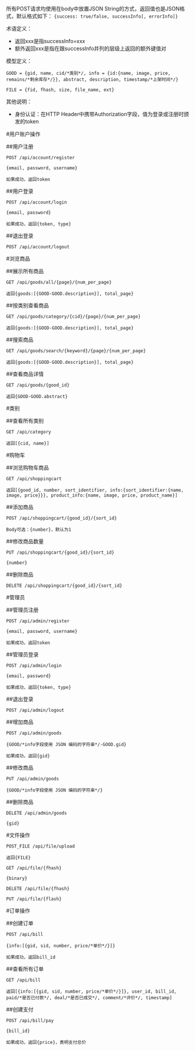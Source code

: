 所有POST请求均使用在body中放置JSON String的方式，返回值也是JSON格式，默认格式如下：
`{success: true/false, successInfo[, errorInfo]}`

术语定义：

- 返回xxx是指successInfo=xxx
- 额外返回xxx是指在跟successInfo并列的层级上返回的额外键值对

模型定义：

`GOOD = {gid, name, cid/*类别*/, info = {id:{name, image, price, remains/*剩余库存*/}}, abstract, description, timestamp/*上架时间*/}`

`FILE = {fid, fhash, size, file_name, ext}`

其他说明：

- 身份认证：在HTTP Header中携带Authorization字段，值为登录或注册时颁发的token

#用户账户操作

##用户注册

`POST /api/account/register`

`{email, password, username}`

`如果成功，返回token`

##用户登录

`POST /api/account/login`

`{email, password}`

`如果成功，返回{token, type}`

##退出登录

`POST /api/account/logout`

#浏览商品

##展示所有商品

`GET /api/goods/all/{page}/{num_per_page}`

`返回{goods:[{GOOD-GOOD.description}], total_page}`

##按类别查看商品

`GET /api/goods/category/{cid}/{page}/{num_per_page}`

`返回{goods:[{GOOD-GOOD.description}], total_page}`

##搜索商品

`GET /api/goods/search/{keyword}/{page}/{num_per_page}`

`返回{goods:[{GOOD-GOOD.description}], total_page}`

##查看商品详情

`GET /api/goods/{good_id}`

`返回{GOOD-GOOD.abstract}`

#类别

##查看所有类别

`GET /api/category`

`返回[{cid, name}]`

#购物车

##浏览购物车商品

`GET /api/shoppingcart`

`返回[{good_id, number, sort_identifier, info:{sort_identifier:{name, image, price}}}, product_info:{name, image, price, product_name}]`

##添加商品

`POST /api/shoppingcart/{good_id}/{sort_id}`

`Body可选：{number}，默认为1`

##修改商品数量

`PUT /api/shoppingcart/{good_id}/{sort_id}`

`{number}`

##删除商品

`DELETE /api/shoppingcart/{good_id}/{sort_id}`

#管理员

##管理员注册

`POST /api/admin/register`

`{email, password, username}`

`如果成功，返回token`

##管理员登录

`POST /api/admin/login`

`{email, password}`

`如果成功，返回{token, type}`

##退出登录

`POST /api/admin/logout`

##增加商品

`POST /api/admin/goods`

`{GOOD/*info字段使用 JSON 编码的字符串*/-GOOD.gid}`

`如果成功，返回{gid}`

##修改商品

`PUT /api/admin/goods`

`{GOOD/*info字段使用 JSON 编码的字符串*/}`

##删除商品

`DELETE /api/admin/goods`

`{gid}`

#文件操作

`POST_FILE /api/file/upload`

`返回{FILE}`

`GET /api/file/{fhash}`

`{binary}`

`DELETE /api/file/{fhash}`

`PUT /api/file/{flash}`

#订单操作

##创建订单

`POST /api/bill`

`{info:[{gid, sid, number, price/*单价*/}]}`

`如果成功，返回bill_id`

##查看所有订单

`GET /api/bill`

`返回[{info:[{gid, sid, number, price/*单价*/}]}, user_id, bill_id, paid/*是否已付款*/, deal/*是否已成交*/, comment/*评价*/, timestamp]`

##创建支付

`POST /api/bill/pay`

`{bill_id}`

`如果成功，返回{price}，表明支付总价`
